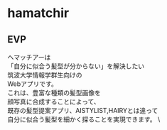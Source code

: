 # hamatchir

## EVP
ヘマッチアーは　\
「自分に似合う髪型が分からない」を解決したい \
筑波大学情報学群生向けの \
Webアプリです。 \
これは、豊富な種類の髪型画像を \
顔写真に合成することによって、 \
既存の髪型提案アプリ、AISTYLIST,HAIRYとは違って \
自分に似合う髪型を細かく探ることを実現できます。 \